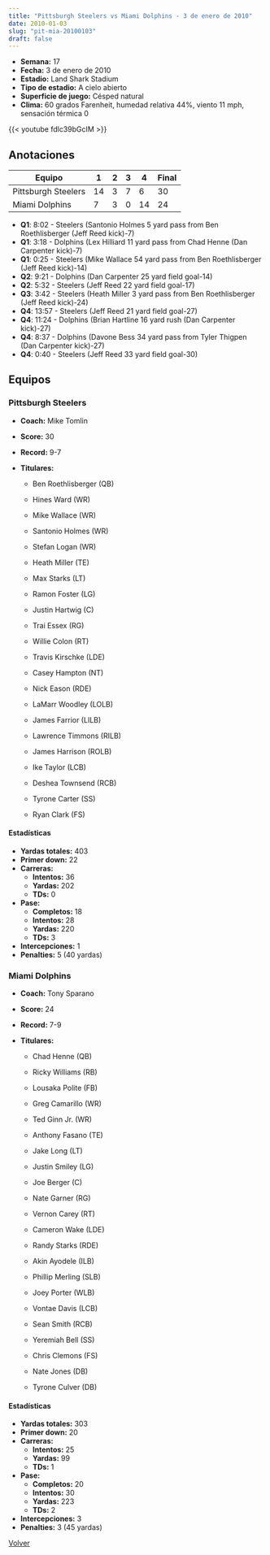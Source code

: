 ```yaml
---
title: "Pittsburgh Steelers vs Miami Dolphins - 3 de enero de 2010"
date: 2010-01-03
slug: "pit-mia-20100103"
draft: false
---
```


- **Semana:** 17
- **Fecha:** 3 de enero de 2010
- **Estadio:** Land Shark Stadium
- **Tipo de estadio:** A cielo abierto
- **Superficie de juego:** Césped natural
- **Clima:** 60 grados Farenheit, humedad relativa 44%, viento 11 mph, sensación térmica 0


{{< youtube fdlc39bGcIM >}}


## Anotaciones
| Equipo | 1 | 2 | 3 | 4 | Final |
|--------|---|---|---|---|-------|
| Pittsburgh Steelers  | 14 | 3 | 7 | 6  | 30 |
| Miami Dolphins  | 7 | 3 | 0 | 14  | 24 |
- **Q1**: 8:02 - Steelers (Santonio Holmes 5 yard pass from Ben Roethlisberger (Jeff Reed kick)-7)
- **Q1**: 3:18 - Dolphins (Lex Hilliard 11 yard pass from Chad Henne (Dan Carpenter kick)-7)
- **Q1**: 0:25 - Steelers (Mike Wallace 54 yard pass from Ben Roethlisberger (Jeff Reed kick)-14)
- **Q2**: 9:21 - Dolphins (Dan Carpenter 25 yard field goal-14)
- **Q2**: 5:32 - Steelers (Jeff Reed 22 yard field goal-17)
- **Q3**: 3:42 - Steelers (Heath Miller 3 yard pass from Ben Roethlisberger (Jeff Reed kick)-24)
- **Q4**: 13:57 - Steelers (Jeff Reed 21 yard field goal-27)
- **Q4**: 11:24 - Dolphins (Brian Hartline 16 yard rush (Dan Carpenter kick)-27)
- **Q4**: 8:37 - Dolphins (Davone Bess 34 yard pass from Tyler Thigpen (Dan Carpenter kick)-27)
- **Q4**: 0:40 - Steelers (Jeff Reed 33 yard field goal-30)


## Equipos


### Pittsburgh Steelers
* **Coach:** Mike Tomlin
* **Score:** 30
* **Record:** 9-7
* **Titulares:** 

  * Ben Roethlisberger (QB) 

  * Hines Ward (WR) 

  * Mike Wallace (WR) 

  * Santonio Holmes (WR) 

  * Stefan Logan (WR) 

  * Heath Miller (TE) 

  * Max Starks (LT) 

  * Ramon Foster (LG) 

  * Justin Hartwig (C) 

  * Trai Essex (RG) 

  * Willie Colon (RT) 

  * Travis Kirschke (LDE) 

  * Casey Hampton (NT) 

  * Nick Eason (RDE) 

  * LaMarr Woodley (LOLB) 

  * James Farrior (LILB) 

  * Lawrence Timmons (RILB) 

  * James Harrison (ROLB) 

  * Ike Taylor (LCB) 

  * Deshea Townsend (RCB) 

  * Tyrone Carter (SS) 

  * Ryan Clark (FS) 

#### Estadísticas
* **Yardas totales:** 403
* **Primer down:** 22
* **Carreras:**
  * **Intentos:** 36
  * **Yardas:** 202
  * **TDs:** 0
* **Pase:**
  * **Completos:** 18
  * **Intentos:** 28
  * **Yardas:** 220
  * **TDs:** 3
* **Intercepciones:** 1
* **Penalties:** 5 (40 yardas)

### Miami Dolphins
* **Coach:** Tony Sparano
* **Score:** 24
* **Record:** 7-9
* **Titulares:** 

  * Chad Henne (QB) 

  * Ricky Williams (RB) 

  * Lousaka Polite (FB) 

  * Greg Camarillo (WR) 

  * Ted Ginn Jr. (WR) 

  * Anthony Fasano (TE) 

  * Jake Long (LT) 

  * Justin Smiley (LG) 

  * Joe Berger (C) 

  * Nate Garner (RG) 

  * Vernon Carey (RT) 

  * Cameron Wake (LDE) 

  * Randy Starks (RDE) 

  * Akin Ayodele (ILB) 

  * Phillip Merling (SLB) 

  * Joey Porter (WLB) 

  * Vontae Davis (LCB) 

  * Sean Smith (RCB) 

  * Yeremiah Bell (SS) 

  * Chris Clemons (FS) 

  * Nate Jones (DB) 

  * Tyrone Culver (DB) 

#### Estadísticas
* **Yardas totales:** 303
* **Primer down:** 20
* **Carreras:**
  * **Intentos:** 25
  * **Yardas:** 99
  * **TDs:** 1
* **Pase:**
  * **Completos:** 20
  * **Intentos:** 30
  * **Yardas:** 223
  * **TDs:** 2
* **Intercepciones:** 3
* **Penalties:** 3 (45 yardas)


[Volver](/historia/2009)
